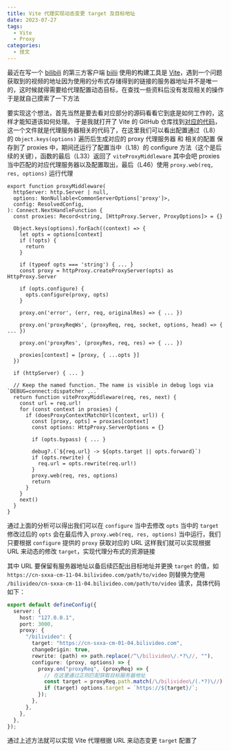 ```yaml
---
title: Vite 代理实现动态变更 target 及目标地址
date: 2023-07-27
tags:
  - Vite
  - Proxy
categories:
  - 技文
---
```


最近在写一个 [bilibili](https://bilibili.com) 的第三方客户端 [biilii](https://biilii.fatpandac.com) 使用的构建工具是 [Vite](https://cn.vitejs.dev/guide/)，遇到一个问题获取到的视频的地址因为使用的分布式存储得到的链接的服务器地址并不是唯一的，这时候就得需要给代理配置动态目标，在查找一些资料后没有发现相关的操作于是就自己摸索了一下方法

<!-- more -->

要实现这个想法，首先当然是要去看对应部分的源码看看它到底是如何工作的，这样才能知道该如何处理。
于是我就打开了 Vite 的 GitHub 仓库找到[对应的代码](https://github.com/vitejs/vite/blob/main/packages/vite/src/node/server/middlewares/proxy.ts)，这一个文件就是代理服务器相关的代码了，在这里我们可以看出配置通过（L8）的 `Object.keys(options)` 遍历后生成对应的 proxy 代理服务器 和 相关的配置 保存到了 proxies 中，期间还运行了配置当中（L18）的 configure 方法（这个是后续的关键），函数的最后（L33）返回了 `viteProxyMiddleware` 其中会吧 proxies 当中匹配的对应代理服务器以及配置取出，最后（L46）使用 `proxy.web(req, res, options)` 运行代理

```ts{8,18,33,46}
export function proxyMiddleware(
  httpServer: http.Server | null,
  options: NonNullable<CommonServerOptions['proxy']>,
  config: ResolvedConfig,
): Connect.NextHandleFunction {
  const proxies: Record<string, [HttpProxy.Server, ProxyOptions]> = {}

  Object.keys(options).forEach((context) => {
    let opts = options[context]
    if (!opts) {
      return
    }

    if (typeof opts === 'string') { ... }
    const proxy = httpProxy.createProxyServer(opts) as HttpProxy.Server

    if (opts.configure) {
      opts.configure(proxy, opts)
    }

    proxy.on('error', (err, req, originalRes) => { ... })

    proxy.on('proxyReqWs', (proxyReq, req, socket, options, head) => { ... })

    proxy.on('proxyRes', (proxyRes, req, res) => { ... })

    proxies[context] = [proxy, { ...opts }]
  })

  if (httpServer) { ... }

  // Keep the named function. The name is visible in debug logs via `DEBUG=connect:dispatcher ...`
  return function viteProxyMiddleware(req, res, next) {
    const url = req.url!
    for (const context in proxies) {
      if (doesProxyContextMatchUrl(context, url)) {
        const [proxy, opts] = proxies[context]
        const options: HttpProxy.ServerOptions = {}

        if (opts.bypass) { ... }

        debug?.(`${req.url} -> ${opts.target || opts.forward}`)
        if (opts.rewrite) {
          req.url = opts.rewrite(req.url!)
        }
        proxy.web(req, res, options)
        return
      }
    }
    next()
  }
}
```

通过上面的分析可以得出我们可以在 `configure` 当中去修改 `opts` 当中的 `target` 修改过后的 `opts` 会在最后传入 `proxy.web(req, res, options)` 当中运行，我们只要根据 `configure` 提供的 `proxy` 获取对应的 URL 这样我们就可以实现根据 URL 来动态的修改 `target`，实现代理分布式的资源链接

其中 URL 要保留有服务器地址以备后续匹配出目标地址并更换 `target` 的值，如 `https://cn-sxxa-cm-11-04.bilivideo.com/path/to/video` 则替换为使用 `/bilivideo/cn-sxxa-cm-11-04.bilivideo.com/path/to/video` 请求，具体代码如下：

```ts
export default defineConfig({
  server: {
    host: "127.0.0.1",
    port: 3000,
    proxy: {
      "/bilivideo": {
        target: "https://cn-sxxa-cm-01-04.bilivideo.com",
        changeOrigin: true,
        rewrite: (path) => path.replace(/^\/bilivideo\/.*?\//, ""),
        configure: (proxy, options) => {
          proxy.on("proxyReq", (proxyReq) => {
            // 在这里通过正则匹配获取目标服务器地址
            const target = proxyReq.path.match(/\/bilivideo\/(.*?)\//)![1];
            if (target) options.target = `https://${target}/`;
          });
        },
      },
    },
  },
});
```

通过上述方法就可以实现 Vite 代理根据 URL 来动态变更 `target` 配置了

<GiscusComments />
